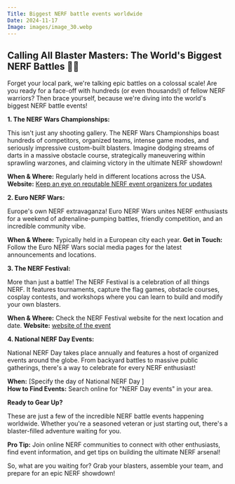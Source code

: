 ```yaml
---
Title: Biggest NERF battle events worldwide
Date: 2024-11-17
Image: images/image_30.webp
---
```


##  Calling All Blaster Masters:  The World's Biggest NERF Battles 🤯💥

Forget your local park, we're talking epic battles on a colossal scale!  Are you ready for a face-off with hundreds (or even thousands!) of fellow NERF warriors? Then brace yourself, because we're diving into the world's biggest NERF battle events! 

**1. The NERF Wars Championships:**

This isn't just any shooting gallery. The NERF Wars Championships boast hundreds of competitors, organized teams, intense game modes, and seriously impressive custom-built blasters. Imagine dodging streams of darts in a massive obstacle course, strategically maneuvering within sprawling warzones, and claiming victory in the ultimate NERF showdown! 

**When & Where:**  Regularly held in different locations across the USA. 
**Website:**  [Keep an eye on reputable NERF event organizers for updates](https://example.com/nerf-events) 

**2. Euro NERF Wars:**

Europe's own NERF extravaganza! Euro NERF Wars unites NERF enthusiasts for a weekend of adrenaline-pumping battles, friendly competition, and an incredible community vibe.  

**When & Where:** Typically held in a European city each year. 
**Get in Touch:** Follow the Euro NERF Wars social media pages for the latest announcements and locations.

**3. The NERF Festival:**

More than just a battle! The NERF Festival is a celebration of all things NERF. It features tournaments, capture the flag games, obstacle courses, cosplay contests, and workshops where you can learn to build and modify your own blasters.

**When & Where:**  Check the NERF Festival website for the next location and date.
**Website:** [website of the event](https://example.com/nerf-festival)

**4. National NERF Day Events:**

  National NERF Day takes place annually and features a host of organized events around the globe. From backyard battles to massive public gatherings, there's a way to celebrate for every NERF enthusiast!

**When:** [Specify the day of National NERF Day ]   
**How to Find Events:** Search online for "NERF Day events" in your area.

**Ready to Gear Up?**

These are just a few of the incredible NERF battle events happening worldwide. Whether you're a seasoned veteran or just starting out, there's a blaster-filled adventure waiting for you.  

**Pro Tip:** Join online NERF communities to connect with other enthusiasts, find event information, and get tips on building the ultimate NERF arsenal!  

So, what are you waiting for? Grab your blasters, assemble your team, and prepare for an epic NERF showdown! 


 
